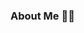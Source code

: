 ### About Me 👨‍💼

<!--
**huybeofficial/huybeofficial** is a ✨ _special_ ✨ repository because its `README.md` (this file) appears on your GitHub profile.

Here are some ideas to get you started:

- 🌱 I’m currently learning Computer Science at Hanoi University of Civil Engineering, Vietnam

- 💬 Ask me about ...
- 📫 How to reach me: ...
- 😄 Pronouns: ...
- ⚡ Fun fact: ...
-->
